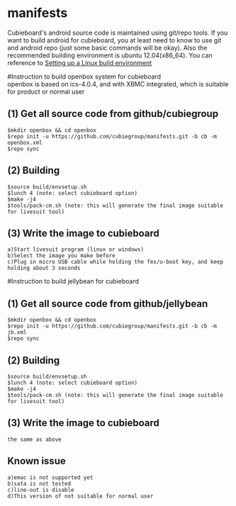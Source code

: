manifests
=========

Cubieboard's android source code is maintained using git/repo tools. If you want to build android for cubieboard, you at least need to know to use git and android repo
(just some basic commands will be okay). Also the recommended building environment is ubuntu 12.04(x86_64). You can reference to <a href="http://source.android.com/source/initializing.html">Setting up a Linux build environment</a>

#Instruction to build openbox system for cubieboard  
openbox is based on ics-4.0.4, and with XBMC integrated, which is suitable for product or normal user

## (1) Get all source code from github/cubiegroup
    $mkdir openbox && cd openbox
    $repo init -u https://github.com/cubiegroup/manifests.git -b cb -m openbox.xml  
    $repo sync

## (2) Building
    $source build/envsetup.sh
    $lunch 4 (note: select cubieboard option)
    $make -j4
    $tools/pack-cm.sh (note: this will generate the final image suitable for livesuit tool)

## (3) Write the image to cubieboard
    a)Start livesuit program (linux or windows)
    b)Select the image you make before
    c)Plug in micro USB cable while holding the fex/u-boot key, and keep holding about 3 seconds

#Instruction to build jellybean for cubieboard

## (1) Get all source code from github/jellybean
    $mkdir openbox && cd openbox
    $repo init -u https://github.com/cubiegroup/manifests.git -b cb -m jb.xml  
    $repo sync

## (2) Building
    $source build/envsetup.sh
    $lunch 4 (note: select cubieboard option)
    $make -j4
    $tools/pack-cm.sh (note: this will generate the final image suitable for livesuit tool)

## (3) Write the image to cubieboard
    the same as above


## Known issue
    a)emac is not supported yet
    b)sata is not tested
    c)line-out is disable
    d)This version of not suitable for normal user








